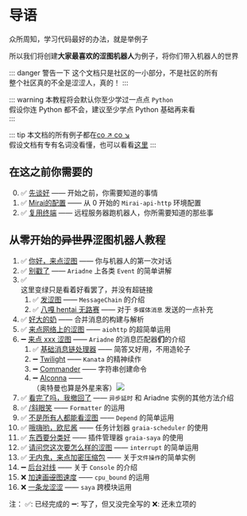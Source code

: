 # 导语

众所周知，学习代码最好的办法，就是举例子

所以我们将创建**大家最喜欢的涩图机器人**为例子，将你们带入机器人的世界

::: danger 警告一下
这个文档只是社区的一小部分，不是社区的所有  
整个社区真的不全是涩涩人，真的！
:::

::: warning
本教程将会默认你至少学过一点点 `Python`  
假设你连 Python 都不会，建议至少学点 Python 基础再来看  
:::

::: tip
本文档的所有例子都在[co ↗ co ↘](https://github.com/GraiaCommunity/EroEroBot)  
假设文档有专有名词没看懂，也可以看看[这里](terms)
:::

## 在这之前你需要的

 0. :white_check_mark: [先谈好](./before/Q&A.md) —— 开始之前，你需要知道的事情  
 1. :white_check_mark: [Mirai的配置](./before/1_mirai.md) —— 从 0 开始的 `Mirai-api-http` 环境配置
 2. :white_check_mark: [复用终端](./before/2_terminal_multiplexer.md) —— 远程服务器跑机器人，你所需要知道的那些事

## 从零开始的~~异世界~~涩图机器人教程

 1. :white_check_mark: [你好，来点涩图](./tutorials/1_hello_ero.md) —— 你与机器人的第一次对话
 2. :white_check_mark: [别戳了](./tutorials/2_other_event.md) —— `Ariadne` 上各类 `Event` 的简单讲解
 3. :white_check_mark: <MoreInfo :link="true" words="关于消息链的故事"><div style="background: var(--c-bg);border:3px solid var(--c-brand)">这里变绿只是看着好看罢了，并没有超链接</div></MoreInfo>
    1. :white_check_mark: [发涩图](./tutorials/3_1_ero_comes.md) —— `MessageChain` 的介绍
    2. :white_check_mark: [八嘎 hentai 无路赛](./tutorials/3_2_kugimiya.md) —— 对于 ` 多媒体消息 ` 发送的一点补充  
 4. :white_check_mark: [好大的奶](./tutorials/4_forward_message.md) —— 合并消息的构建与解析
 5. :white_check_mark: [来点网络上的涩图](./tutorials/5_ero_from_net.md) —— `aiohttp` 的超简单运用
 6. :heavy_minus_sign: [来点 xxx 涩图](./tutorials/6_0_setu_tag.md) —— `Ariadne` 的消息匹配器**们**的介绍  
    1. :white_check_mark: [基础消息链处理器](./tutorials/6_1_base_parser.md) —— 简答又好用，不用造轮子  
    2. :heavy_minus_sign: [Twilight](./tutorials/6_2_twilight.md) —— `Kanata` 的精神续作  
    3. :heavy_minus_sign: [Commander](./tutorials/6_3_commander.md) —— 字符串创建命令  
    4. :heavy_minus_sign: [Alconna](./tutorials/6_4_alconna.md) —— <MoreInfo words="外  星  来  客"><div style="background: var(--c-bg);border:3px solid var(--c-brand)">（奥特曼也算是外星来客）<img src="/images/alien.webp" style="vertical-align:top"/></div></MoreInfo>  
 7. :white_check_mark: [看完了吗，我撤回了](./tutorials/7_leave_no_evidence.md) —— `异步延时` 和 Ariadne 实例的其他方法介绍
 8. :white_check_mark: [/斜眼笑](./tutorials/8_huaji.md) —— `Formatter` 的运用
 9. :white_check_mark: [不是所有人都能看涩图](./tutorials/9_not_everyone_have_st.md) —— `Depend` 的简单运用
10. :white_check_mark: [哦嗨哟，欧尼酱](./tutorials/10_ohayou_oniichan.md) —— 任务计划器 `graia-scheduler` 的使用
11. :white_check_mark: [东西要分类好](./tutorials/11_classification.md) —— 插件管理器 `graia-saya` 的使用
12. :white_check_mark: [请问您这次要怎么样的涩图](./tutorials/12_setu_tag_pls.md) —— `interrupt` 的简单运用
13. :white_check_mark: [无内鬼，来点加密压缩包](./tutorials/13_encrypt_compressed_file.md) —— 关于`文件操作`的简单实例
14. :heavy_minus_sign: [后台对线](./tutorials/14_backend_laning.md) —— 关于 `Console` 的介绍
15. :x: [加速画~~涩~~图速度]() —— `cpu_bound` 的运用
16. :x: [一条龙涩涩]() —— `saya` 跨模块运用

注：
:white_check_mark:: 已经完成的
:heavy_minus_sign:: 写了，但又没完全写的
:x:: 还未立项的
